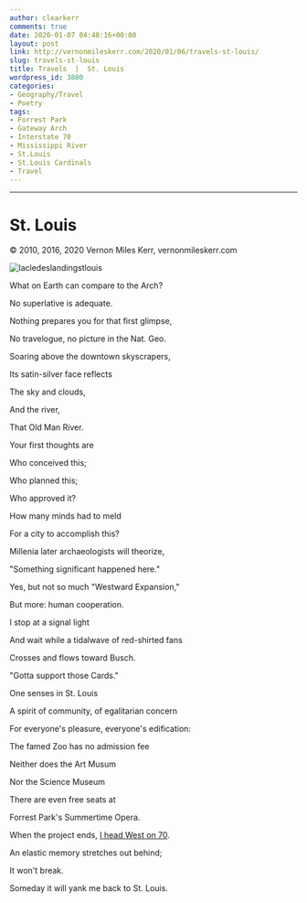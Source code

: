 ```yaml
---
author: clearkerr
comments: true
date: 2020-01-07 04:48:16+00:00
layout: post
link: http://vernonmileskerr.com/2020/01/06/travels-st-louis/
slug: travels-st-louis
title: Travels  |  St. Louis
wordpress_id: 3800
categories:
- Geography/Travel
- Poetry
tags:
- Forrest Park
- Gateway Arch
- Interstate 70
- Mississippi River
- St.Louis
- St.Louis Cardinals
- Travel
---
```


* * *




# St. Louis




© 2010, 2016, 2020 Vernon Miles Kerr, vernonmileskerr.com




![lacledeslandingstlouis](https://vernonmileskerr.files.wordpress.com/2016/08/lacledeslandingstlouis.jpg?w=200)




What on Earth can compare to the Arch?




No superlative is adequate.




Nothing prepares you for that first glimpse,




No travelogue, no picture in the Nat. Geo.




Soaring above the downtown skyscrapers,




Its satin-silver face reflects




The sky and clouds,




And the river,




That Old Man River.




Your first thoughts are




Who conceived this;




Who planned this;




Who approved it?




How many minds had to meld




For a city to accomplish this?




Millenia later archaeologists will theorize,




"Something significant happened here."




Yes, but not so much "Westward Expansion,"




But more:  human cooperation.




I stop at a signal light




And wait while a tidalwave of red-shirted fans




Crosses and flows toward Busch.




"Gotta support those Cards."




One senses in St. Louis




A spirit of community, of egalitarian concern




For everyone's pleasure, everyone's edification:




The famed Zoo has no admission fee




Neither does the Art Musum




Nor the Science Museum




There are even free seats at




Forrest Park's Summertime Opera.




When the project ends, [I head West on 70](http://vernonmileskerr.com/2020/11/20/travels-u-s-interstate-70/).




An elastic memory stretches out behind;




It won't break.




Someday it will yank me back to St. Louis.








